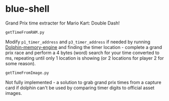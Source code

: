# blue-shell
Grand Prix time extracter for Mario Kart: Double Dash!

`getTimeFromRAM.py`

Modify `p1_timer_address` and `p3_timer_address` if needed by running [Dolphin-memory-engine](https://github.com/aldelaro5/Dolphin-memory-engine) and finding the timer location - complete a grand prix race and perform a 4 bytes (word) search for your time converted to ms, repeating until only 1 location is showing (or 2 locations for player 2 for some reason).


`getTimeFromImage.py`

Not fully implemented - a solution to grab grand prix times from a capture card if dolphin can't be used by comparing timer digits to official asset images.
